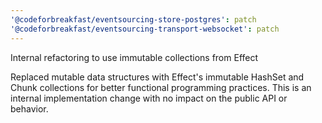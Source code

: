 ```yaml
---
'@codeforbreakfast/eventsourcing-store-postgres': patch
'@codeforbreakfast/eventsourcing-transport-websocket': patch
---
```


Internal refactoring to use immutable collections from Effect

Replaced mutable data structures with Effect's immutable HashSet and Chunk collections for better functional programming practices. This is an internal implementation change with no impact on the public API or behavior.
